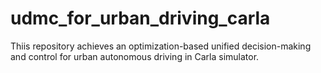 # udmc_for_urban_driving_carla
Thiis repository achieves an optimization-based unified decision-making and control for urban autonomous driving in Carla simulator.
